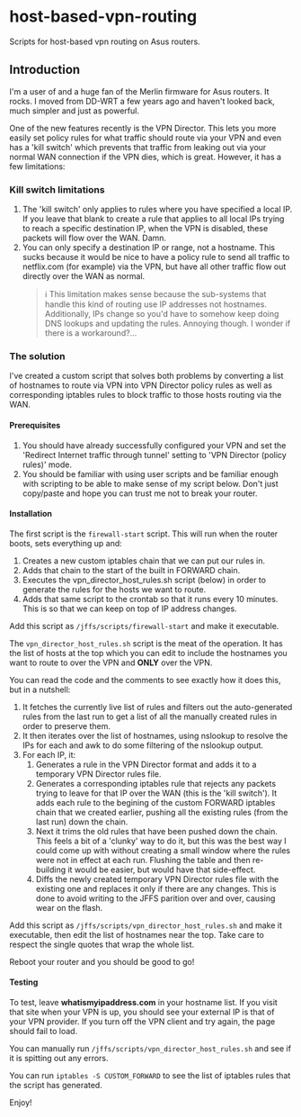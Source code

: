 # host-based-vpn-routing
Scripts for host-based vpn routing on Asus routers.

## Introduction
I'm a user of and a huge fan of the Merlin firmware for Asus routers. It rocks. I moved from DD-WRT a few years ago and haven't looked back, much simpler and just as powerful.

One of the new features recently is the VPN Director. This lets you more easily set policy rules for what traffic should route via your VPN and even has a 'kill switch' which prevents that traffic from leaking out via your normal WAN connection if the VPN dies, which is great. However, it has a few limitations:

### Kill switch limitations
1. The 'kill switch' only applies to rules where you have specified a local IP. If you leave that blank to create a rule that applies to all local IPs trying to reach a specific destination IP, when the VPN is disabled, these packets will flow over the WAN. Damn.
2. You can only specify a destination IP or range, not a hostname. This sucks because it would be nice to have a policy rule to send all traffic to netflix.com (for example) via the VPN, but have all other traffic flow out directly over the WAN as normal.
	> :information_source: This limitation makes sense because the sub-systems that handle this kind of routing use IP addresses not hostnames. Additionally, IPs change so you'd have to somehow keep doing DNS lookups and updating the rules. Annoying though. I wonder if there is a workaround?...

### The solution

I've created a custom script that solves both problems by converting a list of hostnames to route via VPN into VPN Director policy rules as well as corresponding iptables rules to block traffic to those hosts routing via the WAN.

#### Prerequisites
1. You should have already successfully configured your VPN and set the 'Redirect Internet traffic through tunnel' setting to 'VPN Director (policy rules)' mode.
2. You should be familiar with using user scripts and be familiar enough with scripting to be able to make sense of my script below. Don't just copy/paste and hope you can trust me not to break your router.

#### Installation
The first script is the `firewall-start` script. This will run when the router boots, sets everything up and:

1. Creates a new custom iptables chain that we can put our rules in.
2. Adds that chain to the start of the built in FORWARD chain.
3. Executes the vpn_director_host_rules.sh script (below) in order to generate the rules for the hosts we want to route.
4. Adds that same script to the crontab so that it runs every 10 minutes. This is so that we can keep on top of IP address changes.

Add this script as `/jffs/scripts/firewall-start` and make it executable.

The `vpn_director_host_rules.sh` script is the meat of the operation. It has the list of hosts at the top which you can edit to include the hostnames you want to route to over the VPN and **ONLY** over the VPN.

You can read the code and the comments to see exactly how it does this, but in a nutshell:

1. It fetches the currently live list of rules and filters out the auto-generated rules from the last run to get a list of all the manually created rules in order to preserve them.
2. It then iterates over the list of hostnames, using nslookup to resolve the IPs for each and awk to do some filtering of the nslookup output.
3. For each IP, it:
	1. Generates a rule in the VPN Director format and adds it to a temporary VPN Director rules file.
	2. Generates a corresponding iptables rule that rejects any packets trying to leave for that IP over the WAN (this is the 'kill switch'). It adds each rule to the begining of the custom FORWARD iptables chain that we created earlier, pushing all the existing rules (from the last run) down the chain.
	3. Next it trims the old rules that have been pushed down the chain. This feels a bit of a 'clunky' way to do it, but this was the best way I could come up with without creating a small window where the rules were not in effect at each run. Flushing the table and then re-building it would be easier, but would have that side-effect.
	4. Diffs the newly created temporary VPN Director rules file with the existing one and replaces it only if there are any changes. This is done to avoid writing to the JFFS parition over and over, causing wear on the flash.

Add this script as `/jffs/scripts/vpn_director_host_rules.sh` and make it executable, then edit the list of hostnames near the top. Take care to respect the single quotes that wrap the whole list.

Reboot your router and you should be good to go!

#### Testing
To test, leave **whatismyipaddress.com** in your hostname list. If you visit that site when your VPN is up, you should see your external IP is that of your VPN provider. If you turn off the VPN client and try again, the page should fail to load.

You can manually run `/jffs/scripts/vpn_director_host_rules.sh` and see if it is spitting out any errors.

You can run `iptables -S CUSTOM_FORWARD` to see the list of iptables rules that the script has generated.

Enjoy!
